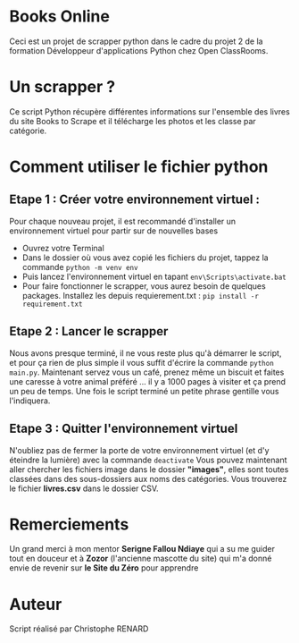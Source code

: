 # Books Online
Ceci est un projet de scrapper python dans le cadre du projet 2 de la formation Développeur d'applications Python chez Open ClassRooms.

# Un scrapper ? 

Ce script Python récupère différentes informations sur l'ensemble des livres du site Books to Scrape et il télécharge les photos et les classe par catégorie.

# Comment utiliser le fichier python
## Etape 1 : Créer votre environnement virtuel :
Pour chaque nouveau projet, il est recommandé d'installer un environnement virtuel pour partir sur de nouvelles bases
- Ouvrez votre Terminal
- Dans le dossier où vous avez copié les fichiers du projet, tappez la commande `python -m venv env`
- Puis lancez l'environnement virtuel en tapant `env\Scripts\activate.bat`
- Pour faire fonctionner le scrapper, vous aurez besoin de quelques packages. Installez les depuis requierement.txt : `pip install -r requirement.txt`

## Etape 2 : Lancer le scrapper
Nous avons presque terminé, il ne vous reste plus qu'à démarrer le script, et pour ça rien de plus simple il vous suffit d'écrire la commande `python main.py`.
Maintenant servez vous un café, prenez même un biscuit et faites une caresse à votre animal préféré ... il y a 1000 pages à visiter et ça prend un peu de temps.
Une fois le script terminé un petite phrase gentille vous l'indiquera.

## Etape 3 : Quitter l'environnement virtuel
N'oubliez pas de fermer la porte de votre environnement virtuel (et d'y éteindre la lumière) avec la commande `deactivate`
Vous pouvez maintenant aller chercher les fichiers image dans le dossier **"images"**, elles sont toutes classées dans des sous-dossiers aux noms des catégories.
Vous trouverez le fichier **livres.csv** dans le dossier CSV.

# Remerciements
Un grand merci à mon mentor **Serigne Fallou Ndiaye** qui a su me guider tout en douceur et à **Zozor** (l'ancienne mascotte du site) qui m'a donné envie de revenir sur **le Site du Zéro** pour apprendre

# Auteur
Script réalisé par Christophe RENARD
